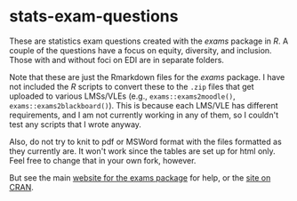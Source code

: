 # stats-exam-questions

These are statistics exam questions created with the *exams* package in *R*. A couple of the questions have a focus on equity, diversity, and inclusion. Those with and without foci on EDI are in separate folders.

Note that these are just the Rmarkdown files for the *exams* package. I have not included the *R* scripts to convert these to the `.zip` files that get uploaded to various LMSs/VLEs (e.g., `exams::exams2moodle()`, `exams::exams2blackboard()`). This is because each LMS/VLE has different requirements, and I am not currently working in any of them, so I couldn't test any scripts that I wrote anyway.

Also, do not try to knit to pdf or MSWord format with the files formatted as they currently are. It won't work since the tables are set up for html only. Feel free to change that in your own fork, however.

But see the main [website for the exams package](https://www.r-exams.org/) for help, or the [site on CRAN](https://cran.r-project.org/web/packages/exams/index.html).

